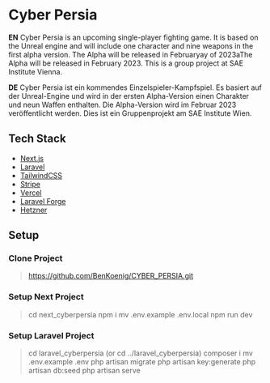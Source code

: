 # Cyber Persia

**EN**
Cyber Persia is an upcoming single-player fighting game. It is based on the Unreal engine and will include one character and nine weapons in the first alpha version. The Alpha will be released in Februaryay of 2023aThe Alpha will be released in February 2023. This is a group project at SAE Institute Vienna.

**DE**
Cyber Persia ist ein kommendes Einzelspieler-Kampfspiel. Es basiert auf der Unreal-Engine und wird in der ersten Alpha-Version einen Charakter und neun Waffen enthalten. Die Alpha-Version wird im Februar 2023 veröffentlicht werden. Dies ist ein Gruppenprojekt am SAE Institute Wien.

## Tech Stack

 - [Next.js](https://nextjs.org/)
 - [Laravel](https://laravel.com/)
 - [TailwindCSS](https://tailwindcss.com/)
 - [Stripe](https://stripe.com)
 - [Vercel](https://vercel.com/)
 - [Laravel Forge](https://forge.laravel.com/)
 - [Hetzner](https://www.hetzner.com/)

## Setup
### Clone Project
> https://github.com/BenKoenig/CYBER_PERSIA.git

### Setup Next Project
> cd next_cyberpersia
> npm i
> mv .env.example .env.local
> npm run dev

### Setup Laravel Project
> cd laravel_cyberpersia (or cd ../laravel_cyberpersia)
> composer i
> mv .env.example .env
> php artisan migrate
> php artisan key:generate
> php artisan db:seed
> php artisan serve
